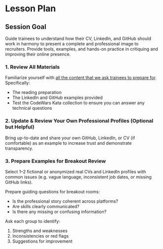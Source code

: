 # Lesson Plan

## Session Goal
Guide trainees to understand how their CV, LinkedIn, and GitHub should work in harmony to present a complete and professional image to recruiters. Provide tools, examples, and hands-on practice in critiquing and improving their online presence.


### 1. Review All Materials
Familiarize yourself with [all the content that we ask trainees to prepare for](preparation.md). Specifically:
- The reading preparation
- The LinkedIn and GitHub examples provided
- Test the CodeWars Kata collection to ensure you can answer any technical questions


### 2. Update & Review Your Own Professional Profiles (Optional but Helpful)
Bring up-to-date and share your own GitHub, LinkedIn, or CV (if comfortable) as an example to increase trust and demonstrate transparency.


### 3. Prepare Examples for Breakout Review
Select 1–2 fictional or anonymized real CVs and LinkedIn profiles with common issues (e.g. vague language, inconsistent job dates, or missing GitHub links).


Prepare guiding questions for breakout rooms:
- Is the professional story coherent across platforms?
- Are skills clearly communicated?
- Is there any missing or confusing information?

Ask each group to identify:
1. Strengths and weaknesses
1. Inconsistencies or red flags
1. Suggestions for improvement
